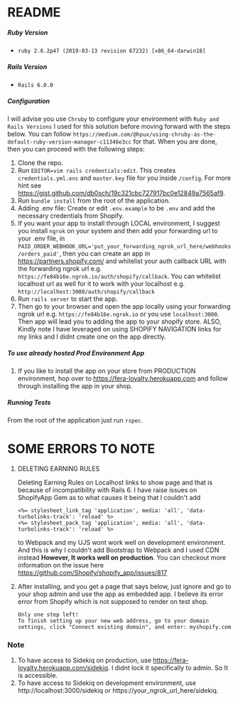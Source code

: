 # README
 
##### Ruby Version 

* `ruby 2.6.2p47 (2019-03-13 revision 67232) [x86_64-darwin18]`

##### Rails Version 

* `Rails 6.0.0`

##### Configuration

I will advise you use `Chruby` to configure your environment with `Ruby and Rails Versions` I used for this solution before moving forward with the steps below. You can follow `https://medium.com/@hpux/using-chruby-as-the-default-ruby-version-manager-c11346e3cc` for that. When you are done, then you can proceed with the following steps:
1. Clone the repo.
2. Run `EDITOR=vim rails credentials:edit`. This creates `credentials.yml.enc` and `master.key` file for you inside `/config`. For more hint see https://gist.github.com/db0sch/19c321cbc727917bc0e12849a7565af9.
3. Run `bundle install` from the root of the application.
4. Adding .env file: Create or edit `.env.example` to be `.env` and add the necessary credentials from Shopify.
5. If you want your app to install through LOCAL environment, I suggest you install `ngrok` on your system and then add your forwarding url to your .env file, 
   in `PAID_ORDER_WEBHOOK_URL='put_your_forwarding_ngrok_url_here/webhooks/orders_paid'`, then you can create an app in https://partners.shopify.com/ 
   and whitelist your auth callback URL with the forwarding ngrok url e.g. `https://fe84b16e.ngrok.io/auth/shopify/callback`.
   You can whitelist localhost url as well for it to work with your localhost e.g. `http://localhost:3000/auth/shopify/callback`
6. Run `rails server` to start the app. 
7. Then go to your browser and open the app locally using your forwarding ngrok url e.g. `https://fe84b16e.ngrok.io` or you use `localhost:3000`. Then app will lead you to adding the app to your shopify store.
   ALSO, Kindly note I have leveraged on using SHOPIFY NAVIGATION links for my links and I didnt create one on the app directly.
   
##### To use already hosted Prod Environment App

1. If you like to install the app on your store from PRODUCTION environment, hop over to https://fera-loyalty.herokuapp.com and follow through installing the app in your shop.

##### Running Tests

From the root of the application just run `rspec`.

# SOME ERRORS TO NOTE

1. DELETING EARNING RULES

    Deleting Earning Rules on Localhost links to show page and that is because of incompatibility with Rails 6. 
    I have raise issues on ShopifyApp Gem as to what causes it being that I couldn't add 
    ```
    <%= stylesheet_link_tag 'application', media: 'all', 'data-turbolinks-track': 'reload' %>
    <%= stylesheet_pack_tag 'application', media: 'all', 'data-turbolinks-track': 'reload' %>
    ```
    to Webpack and my UJS wont work well on development environment. And this is why I couldn't add Bootstrap to Webpack and I used CDN instead 
    **However, It works well on production**. You can checkout more information on the issue here https://github.com/Shopify/shopify_app/issues/817
    
    
2. After installing, and you get a page that says below, just ignore and go to your shop admin and use the app as embedded app. I believe its error error from Shopify which is not supposed to render on test shop.
    ```
    Only one step left!
    To finish setting up your new web address, go to your domain settings, click "Connect existing domain", and enter: myshopify.com
    ```

### Note

1. To have access to Sidekiq on production, use https://fera-loyalty.herokuapp.com/sidekiq. I didnt lock it specifically to admin. So It is accessible.
2. To have access to Sidekiq on development environment, use http://localhost:3000/sidekiq or https://your_ngrok_url_here/sidekiq.